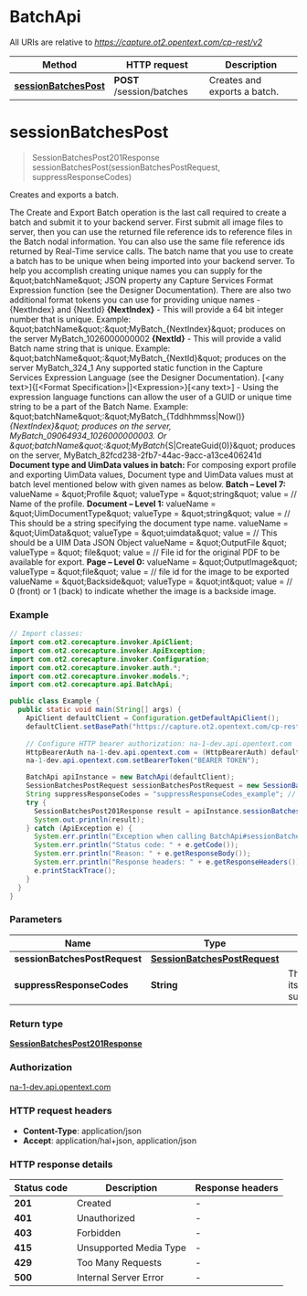 # BatchApi

All URIs are relative to *https://capture.ot2.opentext.com/cp-rest/v2*

| Method | HTTP request | Description |
|------------- | ------------- | -------------|
| [**sessionBatchesPost**](BatchApi.md#sessionBatchesPost) | **POST** /session/batches | Creates and exports a batch. |


<a id="sessionBatchesPost"></a>
# **sessionBatchesPost**
> SessionBatchesPost201Response sessionBatchesPost(sessionBatchesPostRequest, suppressResponseCodes)

Creates and exports a batch.

The Create and Export Batch operation is the last call required to create a batch and submit it to your backend server. First submit all image files to server, then you can use the returned file reference ids to reference files in the Batch nodal information. You can also use the same file reference ids returned by Real-Time service calls.  The batch name that you use to create a batch has to be unique when being imported into your backend server. To help you accomplish creating unique names you can supply for the \&quot;batchName\&quot; JSON property any Capture Services Format Expression function (see the Designer Documentation). There are also two additional format tokens you can use for providing unique names - {NextIndex} and {NextId}  **{NextIndex}** - This will provide a 64 bit integer number that is unique. Example: \&quot;batchName\&quot;:\&quot;MyBatch_{NextIndex}\&quot; produces on the server MyBatch_1026000000002  **{NextId}** - This will provide a valid Batch name string that is unique. Example: \&quot;batchName\&quot;:\&quot;MyBatch_{NextId}\&quot; produces on the server MyBatch_324_1  Any supported static function in the Capture Services Expression Language (see the Designer Documentation). [&lt;any text&gt;]{[&lt;Format Specification&gt;|]&lt;Expression&gt;}[&lt;any text&gt;] - Using the expression language functions can allow the user of a GUID or unique time string to be a part of the Batch Name. Example: \&quot;batchName\&quot;:\&quot;MyBatch_{Tddhhmmss|Now()}_{NextIndex}\&quot; produces on the server, MyBatch_09064934_1026000000003. Or \&quot;batchName\&quot;:\&quot;MyBatch_{S|CreateGuid(0)}\&quot; produces on the server, MyBatch_82fcd238-2fb7-44ac-9acc-a13ce406241d  **Document type and UimData values in batch:**  For composing export profile and exporting UimData values, Document type and UimData values must at batch level mentioned below with given names as below.  **Batch – Level 7:**  valueName &#x3D; \&quot;Profile \&quot;  valueType &#x3D; \&quot;string\&quot;  value &#x3D; // Name of the profile.  **Document – Level 1:**  valueName &#x3D; \&quot;UimDocumentType\&quot;  valueType &#x3D; \&quot;string\&quot;  value &#x3D; // This should be a string specifying the document type name.  valueName &#x3D; \&quot;UimData\&quot;  valueType &#x3D; \&quot;uimdata\&quot;  value &#x3D; // This should be a UIM Data JSON Object  valueName &#x3D; \&quot;OutputFile \&quot;  valueType &#x3D; \&quot; file\&quot;  value &#x3D; // File id for the original PDF to be available for export.  **Page – Level 0:**  valueName &#x3D; \&quot;OutputImage\&quot;  valueType &#x3D; \&quot;file\&quot;  value &#x3D; // file id for the image to be exported  valueName &#x3D; \&quot;Backside\&quot;  valueType &#x3D; \&quot;int\&quot;  value &#x3D; // 0 (front) or 1 (back) to indicate whether the image is a backside image.

### Example
```java
// Import classes:
import com.ot2.corecapture.invoker.ApiClient;
import com.ot2.corecapture.invoker.ApiException;
import com.ot2.corecapture.invoker.Configuration;
import com.ot2.corecapture.invoker.auth.*;
import com.ot2.corecapture.invoker.models.*;
import com.ot2.corecapture.api.BatchApi;

public class Example {
  public static void main(String[] args) {
    ApiClient defaultClient = Configuration.getDefaultApiClient();
    defaultClient.setBasePath("https://capture.ot2.opentext.com/cp-rest/v2");
    
    // Configure HTTP bearer authorization: na-1-dev.api.opentext.com
    HttpBearerAuth na-1-dev.api.opentext.com = (HttpBearerAuth) defaultClient.getAuthentication("na-1-dev.api.opentext.com");
    na-1-dev.api.opentext.com.setBearerToken("BEARER TOKEN");

    BatchApi apiInstance = new BatchApi(defaultClient);
    SessionBatchesPostRequest sessionBatchesPostRequest = new SessionBatchesPostRequest(); // SessionBatchesPostRequest | 
    String suppressResponseCodes = "suppressResponseCodes_example"; // String | This can be left without an assignment or you can use itself, suppress_response_codes=suppress_response_codes
    try {
      SessionBatchesPost201Response result = apiInstance.sessionBatchesPost(sessionBatchesPostRequest, suppressResponseCodes);
      System.out.println(result);
    } catch (ApiException e) {
      System.err.println("Exception when calling BatchApi#sessionBatchesPost");
      System.err.println("Status code: " + e.getCode());
      System.err.println("Reason: " + e.getResponseBody());
      System.err.println("Response headers: " + e.getResponseHeaders());
      e.printStackTrace();
    }
  }
}
```

### Parameters

| Name | Type | Description  | Notes |
|------------- | ------------- | ------------- | -------------|
| **sessionBatchesPostRequest** | [**SessionBatchesPostRequest**](SessionBatchesPostRequest.md)|  | |
| **suppressResponseCodes** | **String**| This can be left without an assignment or you can use itself, suppress_response_codes&#x3D;suppress_response_codes | [optional] |

### Return type

[**SessionBatchesPost201Response**](SessionBatchesPost201Response.md)

### Authorization

[na-1-dev.api.opentext.com](../README.md#na-1-dev.api.opentext.com)

### HTTP request headers

 - **Content-Type**: application/json
 - **Accept**: application/hal+json, application/json

### HTTP response details
| Status code | Description | Response headers |
|-------------|-------------|------------------|
| **201** | Created |  -  |
| **401** | Unauthorized |  -  |
| **403** | Forbidden |  -  |
| **415** | Unsupported Media Type |  -  |
| **429** | Too Many Requests |  -  |
| **500** | Internal Server Error |  -  |

